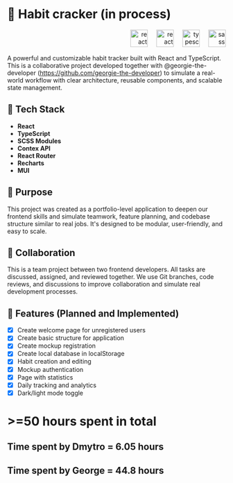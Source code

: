 # 📒 Habit cracker (in process)

<div align="right">
   <img src="https://cdn.jsdelivr.net/gh/devicons/devicon/icons/react/react-original.svg" height="40" alt="react logo"  />
  <img width="12px"/>
  <img src="https://cdn.jsdelivr.net/gh/devicons/devicon/icons/reactrouter/reactrouter-original.svg" height="40" alt="react logo"  />
   <img width="12px"/>
   <img src="https://cdn.jsdelivr.net/gh/devicons/devicon/icons/typescript/typescript-original.svg" height="40" alt="typescript logo"  />
  <img width="12px"/>
  <img src="https://cdn.jsdelivr.net/gh/devicons/devicon/icons/sass/sass-original.svg" height="40" alt="sass logo"  />
   
</div>

A powerful and customizable habit tracker built with React and TypeScript. This is a collaborative project developed together with @georgie-the-developer (https://github.com/georgie-the-developer) to simulate a real-world workflow with clear architecture, reusable components, and scalable state management.

## 🚀 Tech Stack

- **React**
- **TypeScript**
- **SCSS Modules**
- **Contex API**
- **React Router**
- **Recharts**
- **MUI**

## 🎯 Purpose

This project was created as a portfolio-level application to deepen our frontend skills and simulate teamwork, feature planning, and codebase structure similar to real jobs. It's designed to be modular, user-friendly, and easy to scale.

## 👥 Collaboration

This is a team project between two frontend developers. All tasks are discussed, assigned, and reviewed together. We use Git branches, code reviews, and discussions to improve collaboration and simulate real development processes.

## 📌 Features (Planned and Implemented)

- [x] Create welcome page for unregistered users
- [x] Create basic structure for application
- [x] Create mockup registration
- [x] Create local database in localStorage
- [x] Habit creation and editing
- [x] Mockup authentication
- [x] Page with statistics
- [x] Daily tracking and analytics
- [x] Dark/light mode toggle

# >=50 hours spent in total

## Time spent by Dmytro = 6.05 hours

## Time spent by George = 44.8 hours
